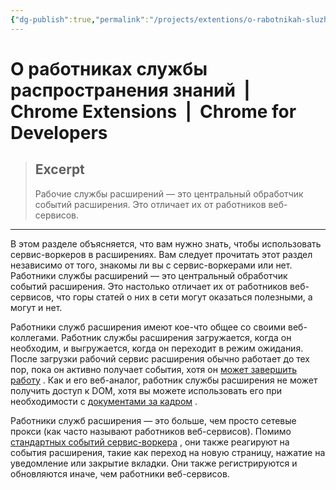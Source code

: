 ```yaml
---
{"dg-publish":true,"permalink":"/projects/extentions/o-rabotnikah-sluzhby-rasprostraneniya-znanij-chrome-extensions-chrome-for-developers/"}
---
```



# О работниках службы распространения знаний  |  Chrome Extensions  |  Chrome for Developers

> ## Excerpt
> Рабочие службы расширений — это центральный обработчик событий расширения. Это отличает их от работников веб-сервисов.

---
В этом разделе объясняется, что вам нужно знать, чтобы использовать сервис-воркеров в расширениях. Вам следует прочитать этот раздел независимо от того, знакомы ли вы с сервис-воркерами или нет. Работники службы расширений — это центральный обработчик событий расширения. Это настолько отличает их от работников веб-сервисов, что горы статей о них в сети могут оказаться полезными, а могут и нет.

Работники служб расширения имеют кое-что общее со своими веб-коллегами. Работник службы расширения загружается, когда он необходим, и выгружается, когда он переходит в режим ожидания. После загрузки рабочий сервис расширения обычно работает до тех пор, пока он активно получает события, хотя он [может завершить работу](https://developer.chrome.com/docs/extensions/develop/concepts/service-workers/lifecycle?hl=ru#idle-shutdown) . Как и его веб-аналог, работник службы расширения не может получить доступ к DOM, хотя вы можете использовать его при необходимости с [документами за кадром](https://developer.chrome.com/docs/extensions/reference/api/offscreen?hl=ru) .

Работники служб расширения — это больше, чем просто сетевые прокси (как часто называют работников веб-сервисов). Помимо [стандартных событий сервис-воркера](https://developer.mozilla.org/docs/Web/API/ServiceWorkerGlobalScope#events) , они также реагируют на события расширения, такие как переход на новую страницу, нажатие на уведомление или закрытие вкладки. Они также регистрируются и обновляются иначе, чем работники веб-сервисов.
